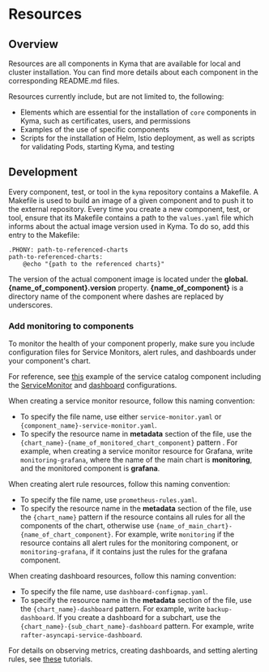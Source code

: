 # Resources                                                                                  

## Overview

Resources are all components in Kyma that are available for local and cluster installation. You can find more details about each component in the corresponding README.md files.

Resources currently include, but are not limited to, the following:

- Elements which are essential for the installation of `core` components in Kyma, such as certificates, users, and permissions
- Examples of the use of specific components
- Scripts for the installation of Helm, Istio deployment, as well as scripts for validating Pods, starting Kyma, and testing

## Development

Every component, test, or tool in the `kyma` repository contains a Makefile. A Makefile is used to build an image of a given component and to push it to the external repository. Every time you create a new component, test, or tool, ensure that its Makefile contains a path to the `values.yaml` file which informs about the actual image version used in Kyma.
To do so, add this entry to the Makefile:

```
.PHONY: path-to-referenced-charts
path-to-referenced-charts:
    @echo "{path to the referenced charts}"
```

The version of the actual component image is located under the **global.{name_of_component}.version** property.
**{name_of_component}** is a directory name of the component where dashes are replaced by underscores.

### Add monitoring to components

To monitor the health of your component properly, make sure you include configuration files for Service Monitors, alert rules, and dashboards under your component's chart. 

For reference, see [this](https://github.com/kyma-project/kyma/blob/master/resources/service-catalog/charts/catalog/templates) example of the service catalog component including the [ServiceMonitor](https://github.com/kyma-project/kyma/blob/master/resources/service-catalog/charts/catalog/templates/controller-manager-service-monitor.yaml) and [dashboard](https://github.com/kyma-project/kyma/blob/master/resources/service-catalog/charts/catalog/templates/dashboard-configmap.yaml) configurations.


When creating a service monitor resource, follow this naming convention:

* To specify the file name, use either `service-monitor.yaml` or `{component_name}-service-monitor.yaml`.
* To specify the resource name in **metadata** section of the file, use the `{chart_name}-{name_of_monitored_chart_component}` pattern . For example, when creating a service monitor resource for Grafana, write `monitoring-grafana`, where the name of the main chart is **monitoring**, and the monitored component is **grafana**. 

When creating alert rule resources, follow this naming convention:

* To specify the file name, use `prometheus-rules.yaml`.
* To specify the resource name in the **metadata** section of the file, use the `{chart_name}` pattern if the resource contains all rules for all the components of the chart, otherwise use `{name_of_main_chart}-{name_of_chart_component}`. For example, write `monitoring` if the resource contains all alert rules for the monitoring component, or `monitoring-grafana`, if it contains just the rules for the grafana component.

When creating dashboard resources, follow this naming convention:

* To specify the file name, use `dashboard-configmap.yaml`.
* To specify the resource name in the **metadata** section of the file, use the `{chart_name}-dashboard` pattern. For example, write `backup-dashboard`. If you create a dashboard for a subchart, use the `{chart_name}-{sub_chart_name}-dashboard` pattern. For example, write `rafter-asyncapi-service-dashboard`. 

For details on observing metrics, creating dashboards, and setting alerting rules, see [these](https://kyma-project.io/docs/components/monitoring/#tutorials-tutorials) tutorials.
